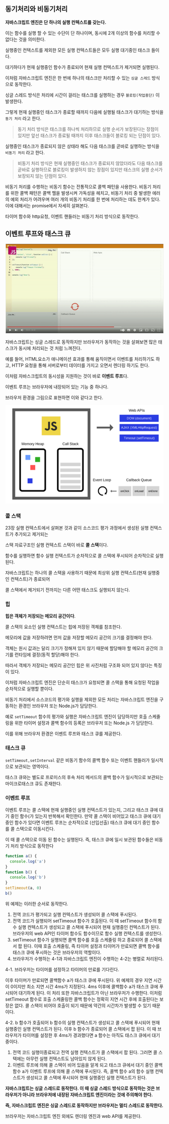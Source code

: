 ## 동기처리와 비동기처리

**자바스크립트 엔진은 단 하나의 실행 컨텍스트를 갖는다.**

이는 함수를 실행 할 수 있는 수단이 단 하나이며, 동시에 2개 이상의 함수를 처리할 수 없다는 것을 의미한다.

실행중인 컨텍스트를 제외한 모든 실행 컨텍스트들은 모두 실행 대기중인 태스크 들이다.

대기하다가 현재 실행중인 함수가 종료되어 현재 실행 컨텍스트가 제거되면 실행된다.

이처럼 자바스크립트 엔진은 한 번에 하나의 태스크만 처리할 수 있는 `싱글 스레드` 방식으로 동작한다.

싱글 스레드 방식은 처리에 시간이 걸리는 태스크를 실행하는 경우 `블로킹(작업중단)` 이 발생한다.

그렇게 현재 실행중인 태스크가 종료할 때까지 다음에 실행될 태스크가 대기하는 방식을 `동기 처리` 라고 한다.

> 동기 처리 방식은 태스크를 하나씩 처리하므로 실행 순서가 보장된다는 장점이 있지만 앞선 태스크가 종료될 때까지 이후 태스크들이 블로킹 되는 단점이 있다.

실행중인 태스크가 종료되지 않은 상태라 해도 다음 태스크를 곧바로 실행하는 방식을 `비동기 처리` 라고 한다.

> 비동기 처리 방식은 현재 실행중인 태스크가 종료되지 않았더라도 다음 태스크를 곧바로 실행하므로 블로킹이 발생하지 않는 장점이 있지만 태스크의 실행 순서가 보장되지 않는 단점이 있다.

비동기 처리를 수행하는 비동기 함수는 전통적으로 콜백 패턴을 사용한다. 비동기 처리를 위한 콜백 패턴은 콜백 헬을 발생시켜 가독성을 헤치고, 비동기 처리 중 발생한 에러의 예외 처리가 어려우며 여러 개의 비동기 처리를 한 번에 처리하는 데도 한계가 있다. 이에 대해서는 promise에서 자세히 살펴본다.

타이머 함수와 http요청, 이벤트 핸들러는 비동기 처리 방식으로 동작한다.

## 이벤트 루프와 태스크 큐

![이벤트루프](./ezgif.com-gif-maker.gif)

자바스크립트는 싱글 스레드로 동작하지만 브라우저가 동작하는 것을 살펴보면 많은 태스크가 동시에 처리되는 것 처럼 느껴진다.

예를 들어, HTML요소가 애니메이션 효과를 통해 움직이면서 이벤트를 처리하기도 하고, HTTP 요청을 통해 서버로부터 데이터를 가지고 오면서 렌더링 하기도 한다.

이처럼 자바스크립트의 동시성을 지원하는 것이 바로 **이벤트 루프**다.

이벤트 루프는 브라우저에 내장되어 있는 기능 중 하나다.

브라우저 환경을 그림으로 표현하면 이와 같다고 한다.

![브라우저 환경](./js.png)

### 콜 스택

23장 실행 컨텍스트에서 살펴본 것과 같이 소스코드 평가 과정에서 생성된 실행 컨텍스트가 추가되고 제거되는

스택 자료구조인 실행 컨텍스트 스택이 바로 **콜 스택**이다.

함수를 실행하면 함수 실행 컨텍스트가 순차적으로 콜 스택에 푸시되어 순차적으로 실행된다.

자바스크립트는 하나의 콜 스택을 사용하기 때문에 최상위 실행 컨텍스트(현재 실행중인 컨텍스트)가 종료되어

콜 스택에서 제거되기 전까지는 다른 어떤 태스크도 실행되지 않는다.

### 힙

**힙은 객체가 저장되는 메모리 공간이다**.

콜 스택의 요소인 실행 컨텍스트는 힙에 저장된 객체를 참조한다.

메모리에 값을 저장하려면 먼저 값을 저장할 메모리 공간의 크기를 결정해야 한다.

객체는 원시 값과는 달리 크기가 정해져 있지 않기 때문에 할당해야 할 메모리 공간의 크기를 런타임에 결정(동적 할당)해야 한다.

따라서 객체가 저장되는 메모리 공간인 힙은 위 사진처럼 구조화 되어 있지 않다는 특징이 있다.

이처럼 자바스크립트 엔진은 단순히 태스크가 요청되면 콜 스택을 통해 요청된 작업을 순차적으로 실행할 뿐이다.

비동기 처리에서 소스코드의 평가와 실행을 제외한 모든 처리는 자바스크립트 엔진을 구동하는 환경인 브라우저 또는 Node.js가 담당한다.

예로 `setTimeout` 함수의 평가와 실행은 자바스크립트 엔진이 담당하지만 호출 스케줄링을 위한 타이머 설정과 콜백 함수의 등록은 브라우저 또는 Node.js 가 담당한다.

이를 위해 브라우저 환경은 이벤트 루프와 태스크 큐를 제공한다.

### 태스크 큐

`setTimeout,setInterval` 같은 비동기 함수의 콜백 함수 또는 이벤트 핸들러가 일시적으로 보관되는 영역이다.

태스크 큐와는 별도로 프로미스의 후속 처리 메서드의 콜백 함수가 일시적으로 보관되는 마이크로태스크 큐도 존재한다.

### 이벤트 루프

이벤트 루프는 콜 스택에 현재 실행중인 실행 컨텍스트가 있는지, 그리고 태스크 큐에 대기 중인 함수(가 있는지 반복해서 확인한다. 만약 콜 스택이 비어있고 태스크 큐에 대기 중인 함수가 있다면 이벤트 루프는 순차적으로 (선입선출) 태스크 큐에 대기 중인 함수를 콜 스택으로 이동시킨다.

이 때 콜 스택으로 이동 된 함수는 실행된다. 즉, 태스크 큐에 일시 보관된 함수들은 비동기 처리 방식으로 동작한다

```jsx
function a() {
  console.log('a')
}
function b() {
  console.log('b')
}
setTimeout(a, 0)
b()
```

위 예제는 이러한 순서로 동작한다.

1. 전역 코드가 평가되고 실행 컨텍스트가 생성되어 콜 스택에 푸시된다.
2. 전역 코드가 실행되어 setTimeout 함수가 호출된다. 이 때 setTimeout 함수의 함수 실행 컨텍스트가 생성되고 콜 스택에 푸시되어 현재 실행중인 컨텍스트가 된다. 브라우저의 web API인 타이머 함수도 함수이므로 함수 실행 컨텍스트를 생성한다.
3. setTimeout 함수가 실행되면 콜백 함수를 호출 스케줄링 하고 종료되어 콜 스택에서 팝 된다. 이때 호출 스케줄링, 즉 타이머 설정과 타이머가 만료되면 콜백 함수를 태스크 큐에 푸시하는 것은 브라우저의 역할이다.
4. 브라우저가 수행하는 4-1과 자바스크립트 엔진이 수행하는 4-2는 병렬로 처리된다.

4-1. 브라우저는 타이머를 설정하고 타이머의 만료를 기다린다.

이후 타이머가 만료되면 콜백함수 a가 태스크 큐에 푸시된다. 위 예제의 경우 지연 시간이 0이지만 최소 지연 시간 4ms가 지정된다. 4ms 이후에 콜백함수 a가 태스크 큐에 푸시되어 대기하게 된다. 이 처리 또한 자바스크립트가 아닌 브라우저가 수행한다. 이처럼 setTimeout 함수로 호출 스케줄링한 콜백 함수는 정확히 지연 시간 후에 호출된다는 보장은 없다. 콜 스택이 비어야 호출이 되기 때문에 약간의 시간차가 발생할 수 있기 때문이다.

4-2. b 함수가 호출되어 b 함수의 실행 컨텍스트가 생성되고 콜 스택에 푸시되어 현재 실행중인 실행 컨텍스트가 된다. 이후 b 함수가 종료되어 콜 스택에서 팝 된다. 이 때 브라우저가 타이머를 설정한 후 4ms가 경과했다면 a 함수는 아직도 태스크 큐에서 대기중이다.

1. 전역 코드 실행이종료되고 전역 실행 컨텍스트가 콜 스택에서 팝 된다. 그러면 콜 스택에는 아무런 실행 컨텍스트도 남아있지 않게 된다.
2. 이벤트 루프에 의해 콜 스택이 비어 있음을 알게 되고 태스크 큐에서 대기 중인 콜백 함수 a가 이벤트 루프에 의해 콜 스택에 푸시된다. 즉, 콜백 함수 a의 함수 실행 컨텍스트가 생성되고 콜 스택에 푸시되어 현재 실행중인 실행 컨텍스트가 된다.

**자바스크립트는 싱글 스레드로 동작한다. 이 때 싱글 스레드 방식으로 동작하는 것은 브라우저가 아니라 브라우저에 내장된 자바스크립트 엔진이라는 것에 주의해야 한다.**

**즉, 자바스크립트 엔진은 싱글 스레드로 동작하지만 브라우저는 멀티 스레드로 동작한다.**

브라우저는 자바스크립트 엔진 외에도 렌더링 엔진과 web API를 제공한다.
